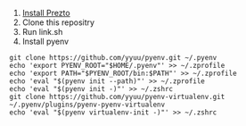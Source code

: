 1. [Install Prezto](https://github.com/sorin-ionescu/prezto)
2. Clone this repositry
3. Run link.sh
4. Install pyenv
```
git clone https://github.com/yyuu/pyenv.git ~/.pyenv
echo 'export PYENV_ROOT="$HOME/.pyenv"' >> ~/.zprofile
echo 'export PATH="$PYENV_ROOT/bin:$PATH"' >> ~/.zprofile
echo 'eval "$(pyenv init --path)"' >> ~/.zprofile
echo 'eval "$(pyenv init -)"' >> ~/.zshrc
git clone https://github.com/yyuu/pyenv-virtualenv.git ~/.pyenv/plugins/pyenv-pyenv-virtualenv
echo 'eval "$(pyenv virtualenv-init -)"' >> ~/.zshrc
```
